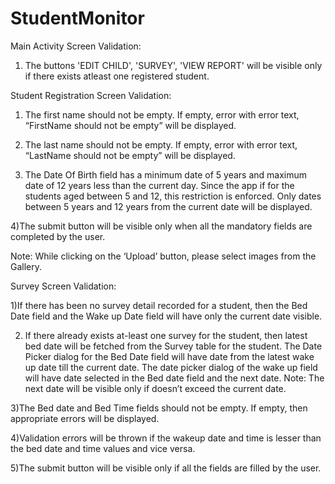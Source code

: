 # StudentMonitor

Main Activity Screen Validation:

1) The buttons 'EDIT CHILD', 'SURVEY', 'VIEW REPORT' will be visible only if there exists atleast one registered student.

Student Registration Screen Validation:

1) The first name should not be empty. If empty, error with error text, “FirstName should not be empty” will be displayed.

2) The last name should not be empty. If empty, error with error text, “LastName should not be empty” will be displayed.

3) The Date Of Birth field has a minimum date of 5 years and maximum date of 12 years less than the current day. Since the app if for the students aged between 5 and 12, this restriction is enforced. Only dates between 5 years and 12 years from the current date will be displayed.

4)The submit button will be visible only when all the mandatory fields are completed by the user.

Note: While clicking on the ‘Upload’ button, please select images from the Gallery.

Survey Screen Validation:

1)If there has been no survey detail recorded for a student, then the Bed Date field and the Wake up Date field will have only the current date visible.

2) If there already exists at-least one survey for the student, then latest bed date will be fetched from the Survey table for the student. The Date Picker dialog for the Bed Date field will have date from the latest wake up date till the current date. The date picker dialog of the wake up field will have date selected in the Bed date field and the next date. Note: The next date will be visible only if doesn’t exceed the current date. 

3)The Bed date and Bed Time fields should not be empty. If empty, then appropriate errors will be displayed.

4)Validation errors will be thrown if the wakeup date and time is lesser than the bed date  and time values and vice versa.

5)The submit button will be visible only if all the fields are filled by the user.
